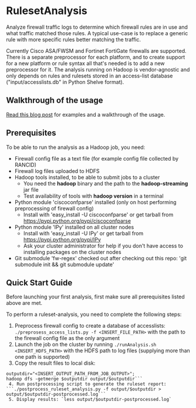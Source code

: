 RulesetAnalysis
===============

Analyze firewall traffic logs to determine which firewall rules are in use and what traffic matched those rules. A typical use-case is to replace a generic rule with more specific rules better matching the traffic.

Currently Cisco ASA/FWSM and Fortinet FortiGate firewalls are supported. There is a separate preprocessor for each platform, and to create support for a new platform or rule syntax all that's needed is to add a new preprocessor for it. The analysis running on Hadoop is vendor-agnostic and only depends on rules and rulesets stored in an access-list database ("input/accesslists.db" in Python Shelve format).

## Walkthrough of the usage

[Read this blog post](http://arnesund.com/2015/01/04/how-to-analyze-a-firewall-ruleset-with-hadoop/) for examples and a walkthrough of the usage.

## Prerequisites

To be able to run the analysis as a Hadoop job, you need:

 * Firewall config file as a text file (for example config file collected by RANCID)
 * Firewall log files uploaded to HDFS
 * Hadoop tools installed, to be able to submit jobs to a cluster
   * You need the **hadoop** binary and the path to the **hadoop-streaming** jar file
   * Test availability of tools with **hadoop version** in a terminal
 * Python module 'ciscoconfparse' installed (only on host performing preprocessing of firewall config)
   * Install with 'easy_install -U ciscoconfparse' or get tarball from https://pypi.python.org/pypi/ciscoconfparse
 * Python module 'IPy' installed on all cluster nodes
   * Install with 'easy_install -U IPy' or get tarball from https://pypi.python.org/pypi/IPy
   * Ask your cluster administrator for help if you don't have access to installing packages on the cluster nodes
 * Git submodule 'fw-regex' checked out after checking out this repo: 'git submodule init && git submodule update'

## Quick Start Guide

Before launching your first analysis, first make sure all prerequisites listed above are met.

To perform a ruleset-analysis, you need to complete the following steps:
 1. Preprocess firewall config to create a database of accesslists: `./preprosess_access_lists.py -f <INSERT_FILE_PATH>` with the path to the firewall config file as the only argument
 2. Launch the job on the cluster by running `./runAnalysis.sh <INSERT_HDFS_PATH>` with the HDFS path to log files (supplying more than one path is supported)
 3. Copy the result files to local disk:
```mkdir output;
outputdir="<INSERT_OUTPUT_PATH_FROM_JOB_OUTPUT>";
hadoop dfs -getmerge $outputdir output/$outputdir```
 4. Run postprocessing script to generate the ruleset report:
```./postprocess_ruleset_analysis.py -f output/$outputdir > output/$outputdir-postprocessed.log```
 5. Display results: `less output/$outputdir-postprocessed.log`

